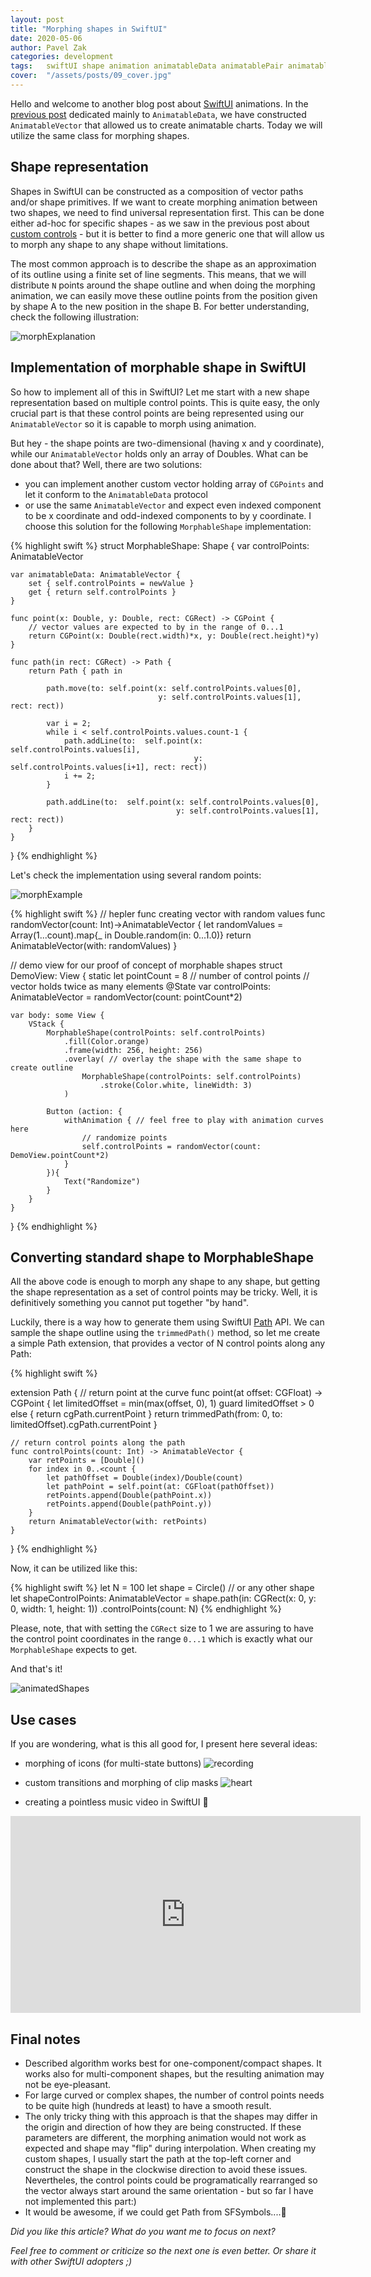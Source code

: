 ```yaml
---
layout: post
title: "Morphing shapes in SwiftUI"
date: 2020-05-06
author: Pavel Zak
categories: development
tags:	swiftUI shape animation animatableData animatablePair animatableVector path morphing transition
cover:  "/assets/posts/09_cover.jpg"
---
```


Hello and welcome to another blog post about [SwiftUI] animations. In the [previous post] dedicated mainly to `AnimatableData`, we have constructed `AnimatableVector` that allowed us to create animatable charts. Today we will utilize the same class for morphing shapes.  


## Shape representation

Shapes in SwiftUI can be constructed as a composition of vector paths and/or shape primitives. If we want to create morphing animation between two shapes, we need to find universal representation first. This can be done either ad-hoc for specific shapes - as we saw in the previous post about [custom controls] - but it is better to find a more generic one that will allow us to morph any shape to any shape without limitations.

The most common approach is to describe the shape as an approximation of its outline using a finite set of line segments. This means, that we will distribute `N` points around the shape outline and when doing the morphing animation, we can easily move these outline points from the position given by shape A to the new position in the shape B. For better understanding, check the following illustration:

![morphExplanation]

## Implementation of morphable shape in SwiftUI

So how to implement all of this in SwiftUI? Let me start with a new shape representation based on multiple control points. This is quite easy, the only crucial part is that these control points are being represented using our `AnimatableVector` so it is capable to morph using animation. 

But hey - the shape points are two-dimensional (having x and y coordinate), while our `AnimatableVector` holds only an array of Doubles. What can be done about that? Well, there are two solutions:
* you can implement another custom vector holding array of `CGPoints` and let it conform to the `AnimatableData` protocol
* or use the same `AnimatableVector` and expect even indexed component to be x coordinate and odd-indexed components to by y coordinate. I choose this solution for the following `MorphableShape` implementation:

{% highlight swift %}
struct MorphableShape: Shape {
    var controlPoints: AnimatableVector
    
    var animatableData: AnimatableVector {
        set { self.controlPoints = newValue }
        get { return self.controlPoints }
    }
    
    func point(x: Double, y: Double, rect: CGRect) -> CGPoint {
        // vector values are expected to by in the range of 0...1
        return CGPoint(x: Double(rect.width)*x, y: Double(rect.height)*y)
    }
    
    func path(in rect: CGRect) -> Path {
        return Path { path in
            
            path.move(to: self.point(x: self.controlPoints.values[0], 
				                     y: self.controlPoints.values[1], rect: rect))
            
            var i = 2;
            while i < self.controlPoints.values.count-1 {
                path.addLine(to:  self.point(x: self.controlPoints.values[i], 
					                         y: self.controlPoints.values[i+1], rect: rect))
                i += 2;
            }
            
            path.addLine(to:  self.point(x: self.controlPoints.values[0], 
				                         y: self.controlPoints.values[1], rect: rect))
        }
    }
}
{% endhighlight %}

Let's check the implementation using several random points:

![morphExample]

{% highlight swift %}
// hepler func creating vector with random values
func randomVector(count: Int)->AnimatableVector {
    let randomValues = Array(1...count).map{_ in Double.random(in: 0...1.0)}
    return AnimatableVector(with: randomValues)
}

// demo view for our proof of concept of morphable shapes
struct DemoView: View {
    static let pointCount = 8 // number of control points
	// vector holds twice as many elements
    @State var controlPoints: AnimatableVector = randomVector(count: pointCount*2) 
    
    var body: some View {
        VStack {
            MorphableShape(controlPoints: self.controlPoints)
                .fill(Color.orange)
                .frame(width: 256, height: 256)
                .overlay( // overlay the shape with the same shape to create outline
                    MorphableShape(controlPoints: self.controlPoints)
                        .stroke(Color.white, lineWidth: 3)
                )
            
            Button (action: {
                withAnimation { // feel free to play with animation curves here
                    // randomize points
                    self.controlPoints = randomVector(count: DemoView.pointCount*2)
                }
            }){
                Text("Randomize")
            }
        }
    }
}
{% endhighlight %}

## Converting standard shape to MorphableShape

All the above code is enough to morph any shape to any shape, but getting the shape representation as a set of control points may be tricky. Well, it is definitively something you cannot put together "by hand".

Luckily, there is a way how to generate them using SwiftUI [Path] API. We can sample the shape outline using the `trimmedPath()` method, so let me create a simple Path extension, that provides a vector of N control points along any Path:

{% highlight swift %}

extension Path {
    // return point at the curve
    func point(at offset: CGFloat) -> CGPoint {
        let limitedOffset = min(max(offset, 0), 1)
        guard limitedOffset > 0 else { return cgPath.currentPoint }
        return trimmedPath(from: 0, to: limitedOffset).cgPath.currentPoint
    }
    
    // return control points along the path
    func controlPoints(count: Int) -> AnimatableVector {
        var retPoints = [Double]()
        for index in 0..<count {
            let pathOffset = Double(index)/Double(count)
            let pathPoint = self.point(at: CGFloat(pathOffset))
            retPoints.append(Double(pathPoint.x))
            retPoints.append(Double(pathPoint.y))
        }
        return AnimatableVector(with: retPoints)
    }
}
{% endhighlight %}

Now, it can be utilized like this: 

{% highlight swift %}
let N = 100
let shape = Circle() // or any other shape
let shapeControlPoints: AnimatableVector = shape.path(in: CGRect(x: 0, y: 0, width: 1, height: 1))
                                                .controlPoints(count: N)
{% endhighlight %}

Please, note, that with setting the `CGRect` size to 1 we are assuring to have the control point coordinates in the range `0...1` which is exactly what our `MorphableShape` expects to get.

And that's it! 

![animatedShapes]

## Use cases

If you are wondering, what is this all good for, I present here several ideas:

* morphing of icons (for multi-state buttons)
![recording]

* custom transitions and morphing of clip masks
![heart]

* creating a pointless music video in SwiftUI 🤪

<center>
<iframe width="560" height="315" src="https://www.youtube.com/embed/r_XorK0cjv8" frameborder="0" allow="accelerometer; autoplay; encrypted-media; gyroscope; picture-in-picture" allowfullscreen></iframe>
</center>

## Final notes

* Described algorithm works best for one-component/compact shapes. It works also for multi-component shapes, but the resulting animation may not be eye-pleasant. 
* For large curved or complex shapes, the number of control points needs to be quite high (hundreds at least) to have a smooth result.
* The only tricky thing with this approach is that the shapes may differ in the origin and direction of how they are being constructed. If these parameters are different, the morphing animation would not work as expected and shape may "flip" during interpolation. When creating my custom shapes, I usually start the path at the top-left corner and construct the shape in the clockwise direction to avoid these issues. Nevertheles, the control points could be programatically rearranged so the vector always start around the same orientation - but so far I have not implemented this part:)
* It would be awesome, if we could get Path from SFSymbols....🤞


*Did you like this article? What do you want me to focus on next?*

*Feel free to comment or criticize so the next one is even better. Or share it with other SwiftUI adopters ;)*



[SwiftUI]: https://developer.apple.com/documentation/swiftui
[Path]: https://developer.apple.com/documentation/swiftui/path
[custom controls]: https://nerdyak.tech/development/2019/11/28/creating-custom-views-in-swiftui.html
[previous post]: https://nerdyak.tech/development/2020/01/12/animating-complex-shapes-in-swiftui.html


[animatedShapes]: /assets/posts/07_shapes.gif "Demonstration of morphing of various shapes"
[morphExplanation]: /assets/posts/09_explanation.gif "Morphing using interpolation of control points"
[morphExample]: /assets/posts/09_example.gif "Morphable shape ready to be animated"
[recording]: /assets/posts/09_recording.gif "Example of morphing icon on payer view"
[heart]: /assets/posts/09_heart.gif "Example of morphing transition"


